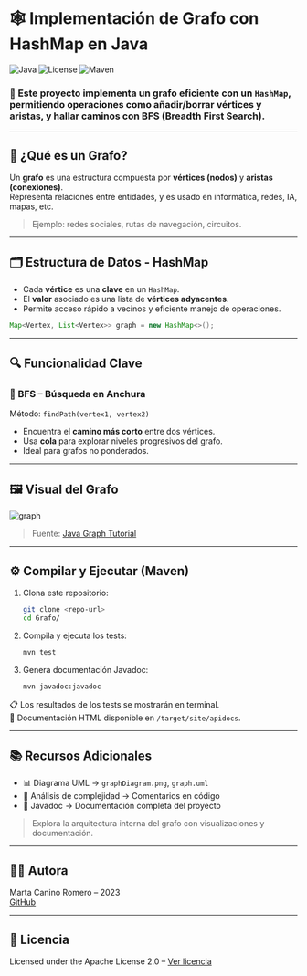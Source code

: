 # 🕸️ Implementación de Grafo con HashMap en Java

![Java](https://img.shields.io/badge/language-Java-orange)
![License](https://img.shields.io/badge/license-Apache_2.0-lightgrey)
![Maven](https://img.shields.io/badge/build-Maven-blue)

### 🚀 Este proyecto implementa un **grafo eficiente** con un `HashMap`, permitiendo operaciones como añadir/borrar vértices y aristas, y hallar caminos con **BFS** (Breadth First Search).

---

## 📖 ¿Qué es un Grafo?

Un **grafo** es una estructura compuesta por **vértices (nodos)** y **aristas (conexiones)**.  
Representa relaciones entre entidades, y es usado en informática, redes, IA, mapas, etc.

> Ejemplo: redes sociales, rutas de navegación, circuitos.

---

## 🗂️ Estructura de Datos - HashMap

- Cada **vértice** es una **clave** en un `HashMap`.
- El **valor** asociado es una lista de **vértices adyacentes**.
- Permite acceso rápido a vecinos y eficiente manejo de operaciones.

```java
Map<Vertex, List<Vertex>> graph = new HashMap<>();
```

---

## 🔍 Funcionalidad Clave

### 🔄 BFS – Búsqueda en Anchura

Método: `findPath(vertex1, vertex2)`  
- Encuentra el **camino más corto** entre dos vértices.
- Usa **cola** para explorar niveles progresivos del grafo.
- Ideal para grafos no ponderados.

---

## 🖼️ Visual del Grafo

![graph](https://github.com/martacanirome4/Grafo/assets/50625677/42bb545d-ffa2-45ae-8595-2a83b8cc08d6)

> Fuente: [Java Graph Tutorial](https://www.softwaretestinghelp.com/java-graph-tutorial/)

---

## ⚙️ Compilar y Ejecutar (Maven)

1. Clona este repositorio:
   ```bash
   git clone <repo-url>
   cd Grafo/
   ```

2. Compila y ejecuta los tests:
   ```bash
   mvn test
   ```

3. Genera documentación Javadoc:
   ```bash
   mvn javadoc:javadoc
   ```

📋 Los resultados de los tests se mostrarán en terminal.  
📁 Documentación HTML disponible en `/target/site/apidocs`.

---

## 📚 Recursos Adicionales

- 📊 Diagrama UML → `graphDiagram.png`, `graph.uml`
- 📝 Análisis de complejidad → Comentarios en código
- 📂 Javadoc → Documentación completa del proyecto

> Explora la arquitectura interna del grafo con visualizaciones y documentación.

---

## 👩‍💻 Autora

Marta Canino Romero – 2023  
[GitHub](https://github.com/martacanirome4)

---

## 📄 Licencia

Licensed under the Apache License 2.0 – [Ver licencia](http://www.apache.org/licenses/LICENSE-2.0)
